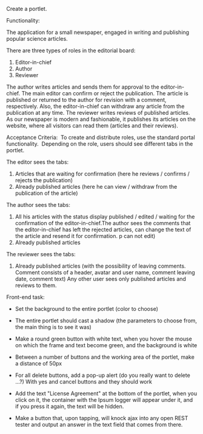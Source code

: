 Create a portlet.

Functionality:

The application for a small newspaper, engaged in writing and publishing popular science articles.

There are three types of roles in the editorial board: 
1) Editor-in-chief 
2) Author 
3) Reviewer

The author writes articles and sends them for approval to the editor-in-chief. The main editor can confirm or reject the publication. The article is published or returned to the author for revision with a comment, respectively. Also, the editor-in-chief can withdraw any article from the publication at any time. The reviewer writes reviews of published articles. As our newspaper is modern and fashionable, it publishes its articles on the website, where all visitors can read them (articles and their reviews).

Acceptance Criteria:
 To create and distribute roles, use the standard portal functionality.
 Depending on the role, users should see different tabs in the portlet.
 
The editor sees the tabs: 
1) Articles that are waiting for confirmation (here he reviews / confirms / rejects the publication) 
2) Already published articles (here he can view / withdraw from the publication of the article) 

The author sees the tabs: 
1) All his articles with the status display published / edited / waiting for the confirmation of the editor-in-chief.The author sees the comments that the editor-in-chief has left the rejected articles, can change the text of the article and resend it for confirmation. p can not edit) 
2) Already published articles 

The reviewer sees the tabs: 
1) Already published articles (with the possibility of leaving comments. Comment consists of a header, avatar and user name, comment leaving date, comment text) Any other user sees only published articles and reviews to them.

Front-end task:
+ Set the background to the entire portlet (color to choose)
+ The entire portlet should cast a shadow (the parameters to choose from, the main thing is to see it was)
+ Make a round green button with white text, when you hover the mouse on which the frame and text become green, and the background is white
+ Between a number of buttons and the working area of ​​the portlet, make a distance of 50px

+ For all delete buttons, add a pop-up alert (do you really want to delete ...?) With yes and cancel buttons and they should work
+ Add the text "License Agreement" at the bottom of the portlet, when you click on it, the container with the Ipsum logger will appear under it, and if you press it again, the text will be hidden.
+ Make a button that, upon tapping, will knock ajax into any open REST tester and output an answer in the text field that comes from there.
